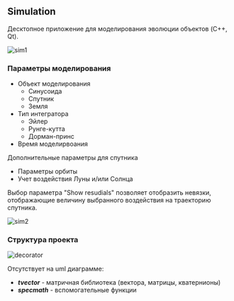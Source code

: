 ## Simulation
Десктопное приложение для моделирования эволюции объектов (C++, Qt). 


![sim1](https://user-images.githubusercontent.com/22938845/96845414-5a9fd080-1459-11eb-90a0-0aa6ed682352.PNG)


### Параметры моделирования
  * Объект моделирования
    - Синусоида
    - Спутник
    - Земля
  * Тип интегратора
    - Эйлер
    - Рунге-кутта
    - Дорман-принс
  * Время моделирвоания

Дополнительные параметры для спутника
  * Параметры орбиты
  * Учет воздействия Луны и/или Солнца
  
Выбор параметра "Show resudials" позволяет отобразить невязки, отображающие величину выбранного воздействия на траекторию спутника.


![sim2](https://user-images.githubusercontent.com/22938845/96845424-5d9ac100-1459-11eb-996e-66a797f86d64.PNG)

### Структура проекта


![decorator](https://user-images.githubusercontent.com/22938845/96847194-8cb23200-145b-11eb-99d1-8f76dddca047.png)
 
 Отсутствует на uml диаграмме:
  * ***tvector*** - матричная библиотека (вектора, матрицы, кватернионы)
  * ***specmath*** - вспомогательные функции
